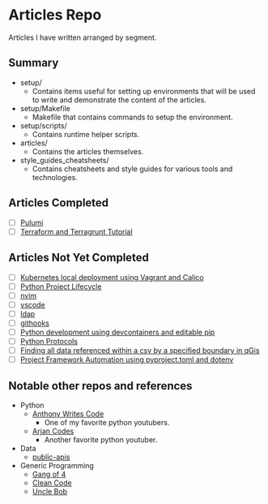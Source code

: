 # Articles Repo

Articles I have written arranged by segment.

## Summary

- setup/
    - Contains items useful for setting up environments that will be used to write and demonstrate the content of the articles.
- setup/Makefile
    - Makefile that contains commands to setup the environment.
- setup/scripts/
    - Contains runtime helper scripts.
- articles/
    - Contains the articles themselves.
- style_guides_cheatsheets/
    - Contains cheatsheets and style guides for various tools and technologies.

## Articles Completed

- [ ] [Pulumi](iac/pulumi_deploy_local_docker_application/article.md)
- [ ] [Terraform and Terragrunt Tutorial](iac/terraform_terragrunt_tutorial/README.md)

## Articles Not Yet Completed

- [ ] [Kubernetes local deployment using Vagrant and Calico](k8s/k8s_1.30_vagrant/README.md)
- [ ] [Python Project Lifecycle](languages/python/python_project_lifecycle/README.md)
- [ ] [nvim](ide/nvim/README.md)
- [ ] [vscode](ide/vscode/README.md)
- [ ] [ldap](support_services/ldap/README.md)
- [ ] [githooks](articles/gitops/githooks.md)
- [ ] [Python development using devcontainers and editable pip](articles/languages/python/python_development_in_devcontainer_editable_pip/python_development_in_devcontainer_editable_pip.md)
- [ ] [Python Protocols](articles/languages/python/python_protocols/README.md)
- [ ] [Finding all data referenced within a csv by a specified boundary in qGis](articles/qgis/finding_all_csv_data_within_a_specified_region/README.md)
- [ ] [Project Framework Automation using pyproject.toml and dotenv](articles/python/project_framework_automation_using_pyproject_and_dotenv/README.md)

## Notable other repos and references

- Python
    - [Anthony Writes Code](https://github.com/anthonywritescode/explains)
      - One of my favorite python youtubers.
    - [Arjan Codes](https://github.com/ArjanCodes/betterpython)
        - Another favorite python youtuber.
- Data
    - [public-apis](https://github.com/minoad/public-apis)
- Generic Programming
    - [Gang of 4](https://github.com/tuvo1106/python_design_patterns)
    - [Clean Code](https://github.com/PacktPublishing/Clean-Code-in-Python)
    - [Uncle Bob](https://github.com/unclebob)
